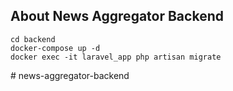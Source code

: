 ## About News Aggregator Backend

```
cd backend
docker-compose up -d
docker exec -it laravel_app php artisan migrate

```
#   n e w s - a g g r e g a t o r - b a c k e n d  
 